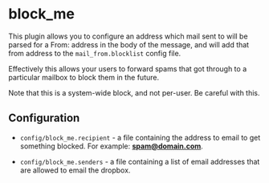 # block\_me

This plugin allows you to configure an address which mail sent to will be
parsed for a From: address in the body of the message, and will add that
from address to the `mail_from.blocklist` config file.

Effectively this allows your users to forward spams that got through to a
particular mailbox to block them in the future.

Note that this is a system-wide block, and not per-user. Be careful with this.

## Configuration

* `config/block_me.recipient` - a file containing the address to email to
  get something blocked. For example: **spam@domain.com**.

* `config/block_me.senders` - a file containing a list of email addresses
  that are allowed to email the dropbox.
